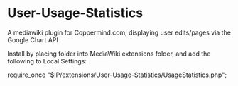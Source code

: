 User-Usage-Statistics
=====================

A mediawiki plugin for Coppermind.com, displaying user edits/pages via the Google Chart API


Install by placing folder into MediaWiki extensions folder, and add the
following to Local Settings:

require_once "$IP/extensions/User-Usage-Statistics/UsageStatistics.php";
